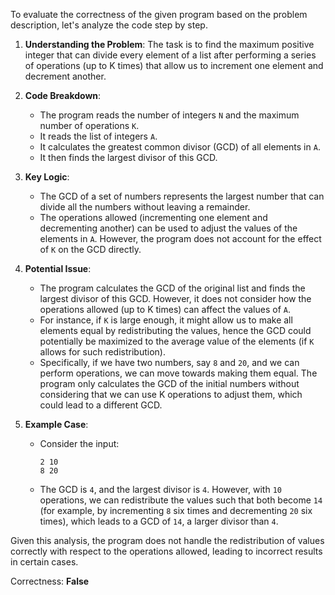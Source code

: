 To evaluate the correctness of the given program based on the problem description, let's analyze the code step by step.

1. **Understanding the Problem**: The task is to find the maximum positive integer that can divide every element of a list after performing a series of operations (up to K times) that allow us to increment one element and decrement another.

2. **Code Breakdown**:
   - The program reads the number of integers `N` and the maximum number of operations `K`.
   - It reads the list of integers `A`.
   - It calculates the greatest common divisor (GCD) of all elements in `A`.
   - It then finds the largest divisor of this GCD.

3. **Key Logic**:
   - The GCD of a set of numbers represents the largest number that can divide all the numbers without leaving a remainder.
   - The operations allowed (incrementing one element and decrementing another) can be used to adjust the values of the elements in `A`. However, the program does not account for the effect of `K` on the GCD directly.

4. **Potential Issue**:
   - The program calculates the GCD of the original list and finds the largest divisor of this GCD. However, it does not consider how the operations allowed (up to K times) can affect the values of `A`.
   - For instance, if `K` is large enough, it might allow us to make all elements equal by redistributing the values, hence the GCD could potentially be maximized to the average value of the elements (if `K` allows for such redistribution).
   - Specifically, if we have two numbers, say `8` and `20`, and we can perform operations, we can move towards making them equal. The program only calculates the GCD of the initial numbers without considering that we can use K operations to adjust them, which could lead to a different GCD.

5. **Example Case**:
   - Consider the input: 
     ```
     2 10
     8 20
     ```
   - The GCD is `4`, and the largest divisor is `4`. However, with `10` operations, we can redistribute the values such that both become `14` (for example, by incrementing `8` six times and decrementing `20` six times), which leads to a GCD of `14`, a larger divisor than `4`.

Given this analysis, the program does not handle the redistribution of values correctly with respect to the operations allowed, leading to incorrect results in certain cases.

Correctness: **False**